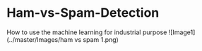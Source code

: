 # Ham-vs-Spam-Detection
How to use the machine learning for industrial purpose 
![Image1](../master/Images/ham vs spam 1.png)
